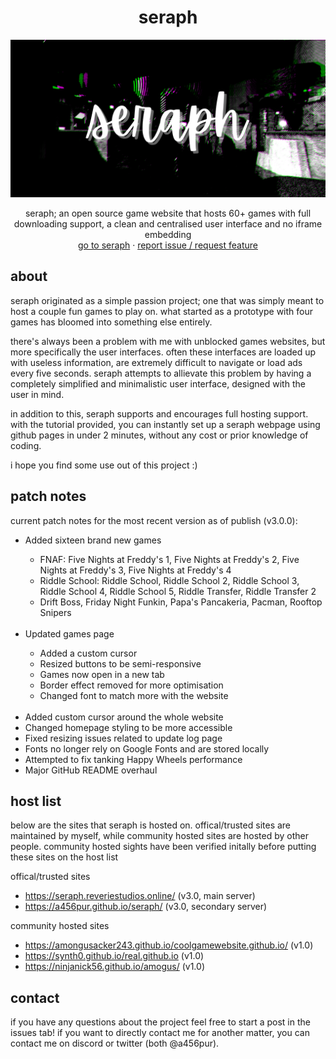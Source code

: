 <h1 align="center">seraph</h1>
<img src="images/seraphbanner.png">

  <p align="center">
    seraph; an open source game website that hosts 60+ games with full downloading support, a clean and centralised user interface and no iframe embedding
    <br/>
    <a href="https://seraph.reveriestudios.online/">go to seraph</a>
    ·
    <a href="https://github.com/a456pur/seraph/issues">report issue / request feature</a>
  </p>

## about
seraph originated as a simple passion project; one that was simply meant to host a couple fun games to play on. what started as a prototype with four games has bloomed into something else entirely.

there's always been a problem with me with unblocked games websites, but more specifically the user interfaces. often these interfaces are loaded up with useless information, are extremely difficult to navigate or load ads every five seconds. seraph attempts to allievate this problem by having a completely simplified and minimalistic user interface, designed with the user in mind.

in addition to this, seraph supports and encourages full hosting support. with the tutorial provided, you can instantly set up a seraph webpage using github pages in under 2 minutes, without any cost or prior knowledge of coding.

i hope you find some use out of this project :)

## patch notes
current patch notes for the most recent version as of publish (v3.0.0):
<ul>
    <li>Added sixteen brand new games</li>
    <ul>
        <li>FNAF: Five Nights at Freddy's 1, Five Nights at Freddy's 2, Five Nights at Freddy's 3, Five Nights at Freddy's 4</li>
        <li>Riddle School: Riddle School, Riddle School 2, Riddle School 3, Riddle School 4, Riddle School 5, Riddle Transfer, Riddle Transfer 2</li>
        <li>Drift Boss, Friday Night Funkin, Papa's Pancakeria, Pacman, Rooftop Snipers</li>
    </ul>
    <br>
    <li>Updated games page</li>
    <ul>
        <li>Added a custom cursor</li>
        <li>Resized buttons to be semi-responsive</li>
        <li>Games now open in a new tab</li>
        <li>Border effect removed for more optimisation</li>
        <li>Changed font to match more with the website</li>
    </ul>

  <br>
  <li>Added custom cursor around the whole website</li>
    <li>Changed homepage styling to be more accessible</li>
    <li>Fixed resizing issues related to update log page</li>
    <li>Fonts no longer rely on Google Fonts and are stored locally</li>
    <li>Attempted to fix tanking Happy Wheels performance</li>
    <li>Major GitHub README overhaul</li>
</ul>

## host list
below are the sites that seraph is hosted on. offical/trusted sites are maintained by myself, while community hosted sites are hosted by other people. community hosted sights have been verified initally before putting these sites on the host list

offical/trusted sites
- https://seraph.reveriestudios.online/ (v3.0, main server)
- https://a456pur.github.io/seraph/ (v3.0, secondary server)

community hosted sites
- https://amongusacker243.github.io/coolgamewebsite.github.io/ (v1.0)
- https://synth0.github.io/real.github.io (v1.0)
- https://ninjanick56.github.io/amogus/ (v1.0)

## contact
if you have any questions about the project feel free to start a post in the issues tab!
if you want to directly contact me for another matter, you can contact me on discord or twitter (both @a456pur).